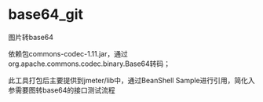 # base64_git
图片转base64

依赖包commons-codec-1.11.jar，通过org.apache.commons.codec.binary.Base64转码；

此工具打包后主要提供到jmeter/lib中，通过BeanShell Sample进行引用，简化入参需要图转base64的接口测试流程
